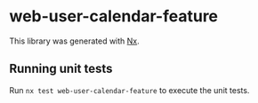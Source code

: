 # web-user-calendar-feature

This library was generated with [Nx](https://nx.dev).

## Running unit tests

Run `nx test web-user-calendar-feature` to execute the unit tests.
